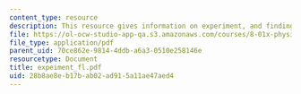 ```yaml
---
content_type: resource
description: This resource gives information on experiment, and finding the time constant.
file: https://ol-ocw-studio-app-qa.s3.amazonaws.com/courses/8-01x-physics-i-classical-mechanics-with-an-experimental-focus-fall-2002/28b8ae8eb17bab02ad915a11ae47aed4_expeiment_fl.pdf
file_type: application/pdf
parent_uid: 70ce862e-9814-4ddb-a6a3-0510e258146e
resourcetype: Document
title: expeiment_fl.pdf
uid: 28b8ae8e-b17b-ab02-ad91-5a11ae47aed4
---
```


